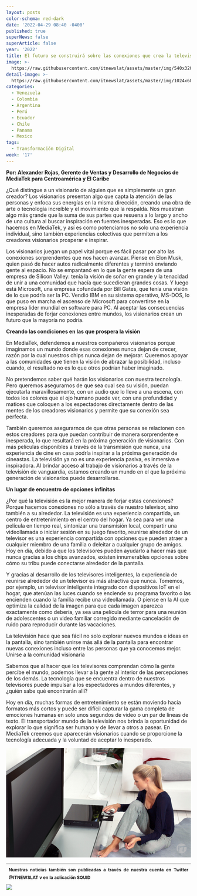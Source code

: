 ```yaml
---
layout: posts
color-schema: red-dark
date: '2022-04-29 08:40 -0400'
published: true
superNews: false
superArticle: false
year: '2022'
title: El futuro se construirá sobre las conexiones que crea la televisión
image: >-
  https://raw.githubusercontent.com/itnewslat/assets/master/img/540x320/Television-p.jpg
detail-image: >-
  https://raw.githubusercontent.com/itnewslat/assets/master/img/1024x680/Television-g.jpg
categories:
  - Venezuela
  - Colombia
  - Argentina
  - Perú
  - Ecuador
  - Chile
  - Panama
  - Mexico
tags:
  - Transformación Digital
week: '17'
---
```

**Por: Alexander Rojas, Gerente de Ventas y Desarrollo de Negocios de MediaTek para Centroamérica y El Caribe**

¿Qué distingue a un visionario de alguien que es simplemente un gran creador? Los visionarios presentan algo que capta la atención de las personas y enfoca sus energías en la misma dirección, creando una obra de arte o tecnología increíble y el movimiento que la respalda. Nos muestran algo más grande que la suma de sus partes que resuena a lo largo y ancho de una cultura al buscar inspiración en fuentes inesperadas. Eso es lo que hacemos en MediaTek, y así es como potenciamos no solo una experiencia individual, sino también experiencias colectivas que permiten a los creadores visionarios prosperar e inspirar.

Los visionarios juegan un papel vital porque es fácil pasar por alto las conexiones sorprendentes que nos hacen avanzar. Piense en Elon Musk, quien pasó de hacer autos radicalmente diferentes y terminó enviando gente al espacio. No se empantanó en lo que la gente espera de una empresa de Silicon Valley: tenía la visión de soñar en grande y la tenacidad de unir a una comunidad que hacía que sucedieran grandes cosas. Y luego está Microsoft, una empresa cofundada por Bill Gates, que tenía una visión de lo que podría ser la PC. Vendió IBM en su sistema operativo, MS-DOS, lo que puso en marcha el ascenso de Microsoft para convertirse en la empresa líder mundial en software para PC. Al aceptar las consecuencias inesperadas de forjar conexiones entre mundos, los visionarios crean un futuro que la mayoría no podría.

**Creando las condiciones en las que prospera la visión**

En MediaTek, defendemos a nuestros compañeros visionarios porque imaginamos un mundo donde esas conexiones nunca dejan de crecer, razón por la cual nuestros chips nunca dejan de mejorar. Queremos apoyar a las comunidades que tienen la visión de abrazar la posibilidad, incluso cuando, el resultado no es lo que otros podrían haber imaginado.

No pretendemos saber qué harán los visionarios con nuestra tecnología. Pero queremos asegurarnos de que sea cual sea su visión, puedan ejecutarla maravillosamente, con un audio que lo lleve a una escena, con todos los colores que el ojo humano puede ver, con una profundidad y matices que coloquen a los espectadores directamente dentro de las mentes de los creadores visionarios y permite que su conexión sea perfecta.

También queremos asegurarnos de que otras personas se relacionen con estos creadores para que puedan contribuir de manera sorprendente e inesperada, lo que resultará en la próxima generación de visionarios. Con más películas disponibles a través de la transmisión que nunca, una experiencia de cine en casa podría inspirar a la próxima generación de cineastas. La televisión ya no es una experiencia pasiva, es inmersiva e inspiradora. Al brindar acceso al trabajo de visionarios a través de la televisión de vanguardia, estamos creando un mundo en el que la próxima generación de visionarios puede desarrollarse.

**Un lugar de encuentro de opciones infinitas**

¿Por qué la televisión es la mejor manera de forjar estas conexiones? Porque hacemos conexiones no sólo a través de nuestro televisor, sino también a su alrededor. La televisión es una experiencia compartida, un centro de entretenimiento en el centro del hogar. Ya sea para ver una película en tiempo real, sintonizar una transmisión local, compartir una videollamada o iniciar sesión en su juego favorito, reunirse alrededor de un televisor es una experiencia compartida con opciones que pueden atraer a cualquier miembro de una familia o deleitar a cualquier grupo de amigos. Hoy en día, debido a que los televisores pueden ayudarlo a hacer más que nunca gracias a los chips avanzados, existen innumerables opciones sobre cómo su tribu puede conectarse alrededor de la pantalla.

Y gracias al desarrollo de los televisores inteligentes, la experiencia de reunirse alrededor de un televisor es más atractiva que nunca. Tomemos, por ejemplo, un televisor inteligente integrado con dispositivos IoT en el hogar, que atenúan las luces cuando se enciende su programa favorito o las encienden cuando la familia recibe una videollamada. O piense en la AI que optimiza la calidad de la imagen para que cada imagen aparezca exactamente como debería, ya sea una película de terror para una reunión de adolescentes o un video familiar corregido mediante cancelación de ruido para reproducir durante las vacaciones.

La televisión hace que sea fácil no solo explorar nuevos mundos e ideas en la pantalla, sino también unirse más allá de la pantalla para encontrar nuevas conexiones incluso entre las personas que ya conocemos mejor.
Unirse a la comunidad visionaria

Sabemos que al hacer que los televisores comprendan cómo la gente percibe el mundo, podemos llevar a la gente al interior de las percepciones de los demás. La tecnología que se encuentra dentro de nuestros televisores puede impulsar a los espectadores a mundos diferentes, y ¿quién sabe qué encontrarán allí?

Hoy en día, muchas formas de entretenimiento se están moviendo hacia formatos más cortos y puede ser difícil capturar la gama completa de emociones humanas en solo unos segundos de video o un par de líneas de texto. El transportador mundo de la televisión nos brinda la oportunidad de explorar lo que significa ser humano y de llevar a otros a pasear. En MediaTek creemos que aparecerán visionarios cuando se proporcione la tecnología adecuada y la voluntad de aceptar lo inesperado.

![](https://raw.githubusercontent.com/itnewslat/assets/master/img/540x320/Television-p.jpg)

<table style="height: 42px;" width="569">
<tbody>
<tr>
<td style="text-align: justify;"><sub><strong>Nuestras noticias también son publicadas a través de nuestra cuenta en Twitter <a href="https://twitter.com/itnewslat?lang=es">@ITNEWSLAT</a> y en la aplicación <a href="https://squidapp.co/en/">SQUID</a></strong></sub></td>
</tr>
</tbody>
</table>

<img src="https://tracker.metricool.com/c3po.jpg?hash=56f88a41e39ab42c063cc51676587a04"/>